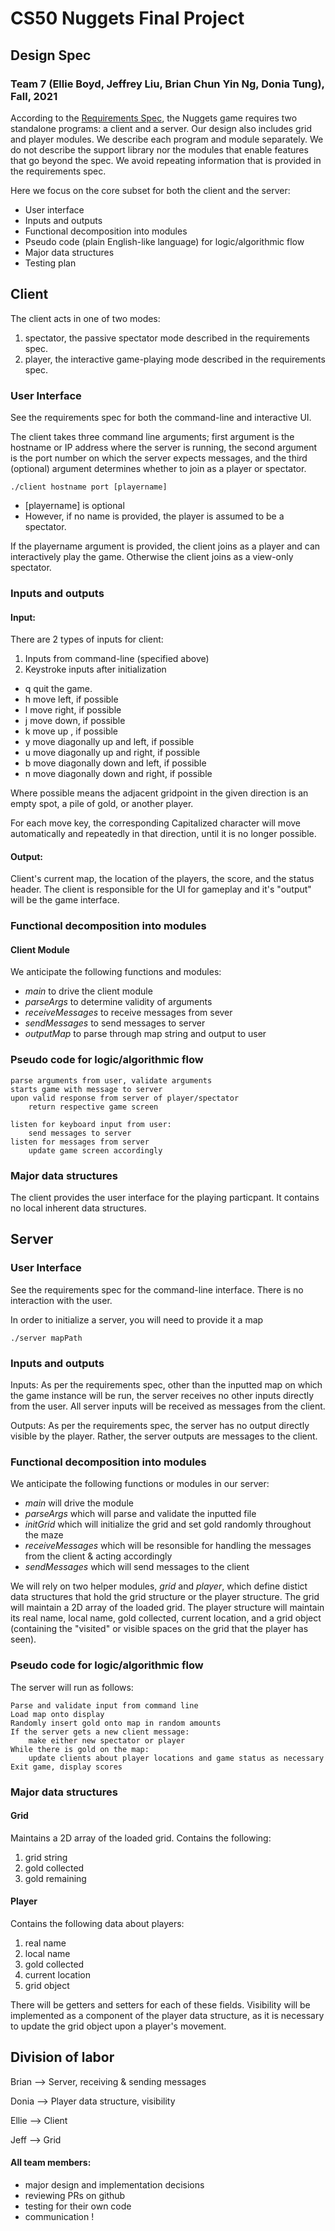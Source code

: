 # CS50 Nuggets Final Project
## Design Spec
### Team 7 (Ellie Boyd, Jeffrey Liu, Brian Chun Yin Ng, Donia Tung), Fall, 2021

 According to the [Requirements Spec](https://github.com/CS50Dartmouth21FS1/nuggets-info/blob/main/REQUIREMENTS.md), the Nuggets game requires two standalone programs: a client and a server. Our design also includes grid and player modules. We describe each program and module separately. We do not describe the support library nor the modules that enable features that go beyond the spec. We avoid repeating information that is provided in the requirements spec.

Here we focus on the core subset for both the client and the server:

- User interface
- Inputs and outputs
- Functional decomposition into modules
- Pseudo code (plain English-like language) for logic/algorithmic flow
- Major data structures
- Testing plan

## Client 
The client acts in one of two modes:

1. spectator, the passive spectator mode described in the requirements spec.
2. player, the interactive game-playing mode described in the requirements spec.

### User Interface 
See the requirements spec for both the command-line and interactive UI.

The client takes three command line arguments; first argument is the hostname or IP address where the server is running, the second argument is the port number on which the server expects messages, and the third (optional) argument determines whether to join as a player or spectator.

```bash=
./client hostname port [playername]
```
* [playername] is optional
* However, if no name is provided, the player is assumed to be a spectator. 

If the playername argument is provided, the client joins as a player and can interactively play the game. Otherwise the client joins as a view-only spectator.

### Inputs and outputs 
#### Input:
There are 2 types of inputs for client: 

1. Inputs from command-line (specified above) 
2. Keystroke inputs after initialization 
* q quit the game.
* h move left, if possible
* l move right, if possible
* j move down, if possible
* k move up , if possible
* y move diagonally up and left, if possible
* u move diagonally up and right, if possible
* b move diagonally down and left, if possible
* n move diagonally down and right, if possible

Where possible means the adjacent gridpoint in the given direction is an empty spot, a pile of gold, or another player.

For each move key, the corresponding Capitalized character will move automatically and repeatedly in that direction, until it is no longer possible.

####  Output: 
Client's current map, the location of the players, the score, and the status header. 
The client is responsible for the UI for gameplay and it's "output" will be the game interface. 

### Functional decomposition into modules
#### Client Module
We anticipate the following functions and modules:
* *main* to drive the client module 
* *parseArgs* to determine validity of arguments
* *receiveMessages* to receive messages from sever
* *sendMessages* to send messages to server
* *outputMap* to parse through map string and output to user


### Pseudo code for logic/algorithmic flow
```
parse arguments from user, validate arguments
starts game with message to server
upon valid response from server of player/spectator 
    return respective game screen 

listen for keyboard input from user: 
    send messages to server
listen for messages from server
    update game screen accordingly 
```

### Major data structures
The client provides the user interface for the playing particpant. 
It contains no local inherent data structures.  

## Server 

### User Interface 
See the requirements spec for the command-line interface. There is no interaction with the user.

In order to initialize a server, you will need to provide it a map 
```bash=
./server mapPath
```

### Inputs and outputs 
Inputs: As per the requirements spec, other than the inputted map on which the game instance will be run, the server receives no other inputs directly from the user. All server inputs will be received as messages from the client.

Outputs: As per the requirements spec, the server has no output directly visible by the player. Rather, the server outputs are messages to the client. 
 
### Functional decomposition into modules
We anticipate the following functions or modules in our server: 
* *main* will drive the module 
* *parseArgs* which will parse and validate the inputted file
* *initGrid* which will initialize the grid and set gold randomly throughout the maze
* *receiveMessages* which will be resonsible for handling the messages from the client & acting accordingly
* *sendMessages* which will send messages to the client

We will rely on two helper modules, *grid* and *player*, which define distict data structures that hold the grid structure or the player structure. The grid will maintain a 2D array of the loaded grid. The player structure will maintain its real name, local name, gold collected, current location, and a grid object (containing the "visited" or visible spaces on the grid that the player has seen). 


### Pseudo code for logic/algorithmic flow

The server will run as follows:
```
Parse and validate input from command line
Load map onto display
Randomly insert gold onto map in random amounts
If the server gets a new client message:
	make either new spectator or player
While there is gold on the map:
	update clients about player locations and game status as necessary
Exit game, display scores
```

### Major data structures
#### Grid
Maintains a 2D array of the loaded grid. Contains the following:
1. grid string
2. gold collected
3. gold remaining
#### Player
Contains the following data about players:
1. real name
2. local name
3. gold collected
4. current location
5. grid object

There will be getters and setters for each of these fields. Visibility will be implemented as a component of the player data structure, as it is necessary to update the grid object upon a player's movement. 

## Division of labor 
Brian --> Server, receiving & sending messages
    
Donia --> Player data structure, visibility  

Ellie --> Client

Jeff --> Grid
    
#### All team members: 
* major design and implementation decisions 
* reviewing PRs on github 
* testing for their own code 
* communication ! 
